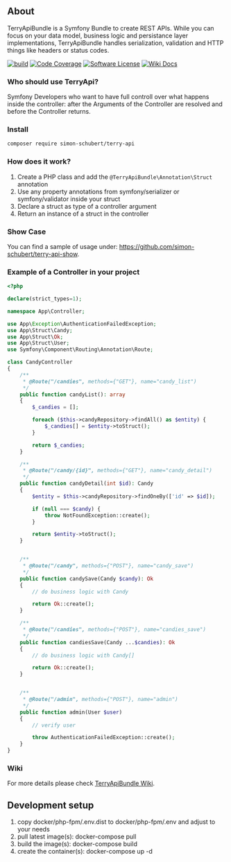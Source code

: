 ## About
TerryApiBundle is a Symfony Bundle to create REST APIs. While you can focus on your data model, business logic and persistance layer implementations, TerryApiBundle handles serialization, validation and HTTP things like headers or status codes.

[![build](https://github.com/simon-schubert/terry-api/workflows/build/badge.svg)](https://github.com/simon-schubert/terry-api)
[![Code Coverage](https://codecov.io/gh/simon-schubert/terry-api/branch/master/graph/badge.svg)](https://codecov.io/gh/simon-schubert/terry-api)
[![Software License](https://img.shields.io/badge/license-MIT-green.svg)](LICENSE)
[![Wiki Docs](https://img.shields.io/badge/wiki-docs-B29700)](https://github.com/simon-schubert/terry-api/wiki)

### Who should use TerryApi?
Symfony Developers who want to have full controll over what happens inside the controller: after the Arguments of the Controller are resolved and before the Controller returns.

### Install
```sh
composer require simon-schubert/terry-api
```

### How does it work?
1. Create a PHP class and add the `@TerryApiBundle\Annotation\Struct` annotation
1. Use any property annotations from symfony/serializer or symfony/validator inside your struct
1. Declare a struct as type of a controller argument 
1. Return an instance of a struct in the controller

### Show Case
You can find a sample of usage under: https://github.com/simon-schubert/terry-api-show.

### Example of a Controller in your project

```php
<?php

declare(strict_types=1);

namespace App\Controller;

use App\Exception\AuthenticationFailedException;
use App\Struct\Candy;
use App\Struct\Ok;
use App\Struct\User;
use Symfony\Component\Routing\Annotation\Route;

class CandyController
{
    /**
     * @Route("/candies", methods={"GET"}, name="candy_list")
     */
    public function candyList(): array
    {
        $_candies = [];

        foreach ($this->candyRepository->findAll() as $entity) {
            $_candies[] = $entity->toStruct();
        }

        return $_candies;
    }

    /**
     * @Route("/candy/{id}", methods={"GET"}, name="candy_detail")
     */
    public function candyDetail(int $id): Candy
    {
        $entity = $this->candyRepository->findOneBy(['id' => $id]);

        if (null === $candy) {
            throw NotFoundException::create();
        }

        return $entity->toStruct();
    }


    /**
     * @Route("/candy", methods={"POST"}, name="candy_save")
     */
    public function candySave(Candy $candy): Ok
    {
        // do business logic with Candy

        return Ok::create();
    }

    /**
     * @Route("/candies", methods={"POST"}, name="candies_save")
     */
    public function candiesSave(Candy ...$candies): Ok
    {
        // do business logic with Candy[]

        return Ok::create();
    }


    /**
     * @Route("/admin", methods={"POST"}, name="admin")
     */
    public function admin(User $user)
    {
        // verify user

        throw AuthenticationFailedException::create();
    }
}
```

### Wiki
For more details please check [TerryApiBundle Wiki](https://github.com/simon-schubert/terry-api/wiki).

## Development setup
1. copy docker/php-fpm/.env.dist to docker/php-fpm/.env and adjust to your needs
1. pull latest image(s): docker-compose pull
1. build the image(s): docker-compose build
1. create the container(s): docker-compose up -d